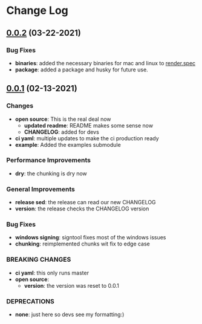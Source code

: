 # Change Log

## [0.0.2](https://github.com/JumpCutter/JC-render/compare/v0.0.1...v0.0.2) (03-22-2021)

### Bug Fixes
- __binaries__: added the necessary binaries for mac and linux to [render.spec](./render.spec)
- __package__: added a package and husky for future use.


## [0.0.1](https://github.com/JumpCutter/JC-render/compare/v0.0.0...v0.0.1) (02-13-2021)

### Changes
- __open source__: This is the real deal now
    - __updated readme__: README makes some sense now
    - __CHANGELOG__: added for devs
- __ci yaml__: multiple updates to make the ci production ready
- __example__: Added the examples submodule

### Performance Improvements
- __dry__: the chunking is dry now

### General Improvements
- __release sed__: the release can read our new CHANGELOG
- __version__: the release checks the CHANGELOG version

### Bug Fixes
- __windows signing__: signtool fixes most of the windows issues
- __chunking__: reimplemented chunks wit fix to edge case

### BREAKING CHANGES
- __ci yaml__: this only runs master
- __open source__:
    - __version__: the version was reset to 0.0.1

### DEPRECATIONS
- **none**: just here so devs see my formatting:)
